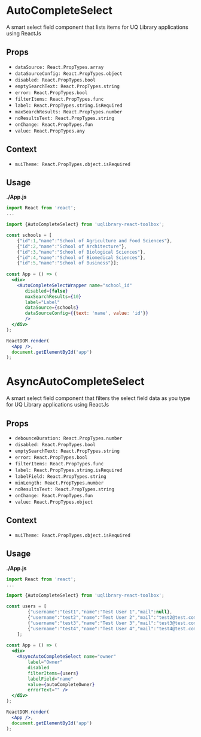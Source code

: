# AutoCompleteSelect

A smart select field component that lists items for UQ Library applications using ReactJs

## Props
- `dataSource: React.PropTypes.array`
- `dataSourceConfig: React.PropTypes.object`
- `disabled: React.PropTypes.bool`
- `emptySearchText: React.PropTypes.string`
- `error: React.PropTypes.bool`
- `filterItems: React.PropTypes.func`
- `label: React.PropTypes.string.isRequired`
- `maxSearchResults: React.PropTypes.number`
- `noResultsText: React.PropTypes.string`
- `onChange: React.PropTypes.fun`
- `value: React.PropTypes.any`

## Context
- `muiTheme: React.PropTypes.object.isRequired`

## Usage

**./App.js**
```jsx
import React from 'react';
...

import {AutoCompleteSelect} from 'uqlibrary-react-toolbox';

const schools = [
    {"id":1,"name":"School of Agriculture and Food Sciences"},
    {"id":2,"name":"School of Architecture"},
    {"id":3,"name":"School of Biological Sciences"},
    {"id":4,"name":"School of Biomedical Sciences"},
    {"id":5,"name":"School of Business"}];
 
const App = () => (
  <div>
    <AutoCompleteSelectWrapper name="school_id"
       disabled={false}
       maxSearchResults={10}
       label="Label"
       dataSource={schools}
       dataSourceConfig={{text: 'name', value: 'id'}}
       />
  </div>
);

ReactDOM.render(
  <App />,
  document.getElementById('app')
);
```


# AsyncAutoCompleteSelect

A smart select field component that filters the select field data as you type for UQ Library applications using ReactJs

## Props
- `debounceDuration: React.PropTypes.number`
- `disabled: React.PropTypes.bool`
- `emptySearchText: React.PropTypes.string`
- `error: React.PropTypes.bool`
- `filterItems: React.PropTypes.func`
- `label: React.PropTypes.string.isRequired`
- `labelField: React.PropTypes.string`
- `minLength: React.PropTypes.number`
- `noResultsText: React.PropTypes.string`
- `onChange: React.PropTypes.fun`
- `value: React.PropTypes.object`


## Context
- `muiTheme: React.PropTypes.object.isRequired`

## Usage

**./App.js**
```jsx
import React from 'react';
...

import {AutoCompleteSelect} from 'uqlibrary-react-toolbox';

const users = [
        {"username":"test1","name":"Test User 1","mail":null},
        {"username":"test2","name":"Test User 2","mail":"test2@test.com"},
        {"username":"test3","name":"Test User 3","mail":"test3@test.com"},
        {"username":"test4","name":"Test User 4","mail":"test4@test.com"}
    ];
 
const App = () => (
  <div>
    <AsyncAutoCompleteSelect name="owner"
        label="Owner"
        disabled
        filterItems={users}
        labelField="name"
        value={autoCompleteOwner}
        errorText="" />
  </div>
);

ReactDOM.render(
  <App />,
  document.getElementById('app')
);
```

